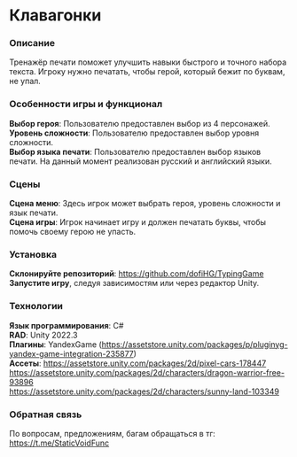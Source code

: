 # Клавагонки
### Описание
Тренажёр печати поможет улучшить навыки быстрого и точного набора текста. Игроку нужно печатать, чтобы герой, который бежит по буквам, не упал.

### Особенности игры и функционал
**Выбор героя**: Пользователю предоставлен выбор из 4 персонажей.  
**Уровень сложности**: Пользователю предоставлен выбор уровня сложности.  
**Выбор языка печати**: Пользователю предоставлен выбор языков печати. На данный момент реализован русский и английский языки.  
### Сцены
**Сцена меню**: Здесь игрок может выбрать героя, уровень сложности и язык печати.  
**Сцена игры**: Игрок начинает игру и должен печатать буквы, чтобы помочь своему герою не упасть.  

### Установка
**Склонируйте репозиторий**: https://github.com/dofiHG/TypingGame
**Запустите игру**, следуя зависимостям или через редактор Unity.  

### Технологии
**Язык программирования**: C#  
**RAD**: Unity 2022.3  
**Плагины**: YandexGame (https://assetstore.unity.com/packages/p/pluginyg-yandex-game-integration-235877)  
**Ассеты**: 
https://assetstore.unity.com/packages/2d/pixel-cars-178447  
https://assetstore.unity.com/packages/2d/characters/dragon-warrior-free-93896  
https://assetstore.unity.com/packages/2d/characters/sunny-land-103349  

### Обратная связь
По вопросам, предложениям, багам обращаться в тг: https://t.me/StaticVoidFunc
